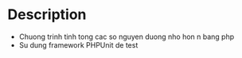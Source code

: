 # Description
- Chuong trinh tinh tong cac so nguyen duong nho hon n bang php
- Su dung framework PHPUnit de test